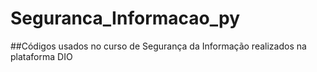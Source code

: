# Seguranca_Informacao_py

##Códigos usados no curso de Segurança da Informação realizados na plataforma DIO
